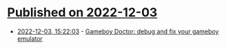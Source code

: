 # [Published on 2022-12-03](index.md)

* [2022-12-03, 15:22:03](https://lobste.rs/s/lu89xv/gameboy_doctor_debug_fix_your_gameboy) - [Gameboy Doctor: debug and fix your gameboy emulator](https://robertheaton.com/gameboy-doctor/)
